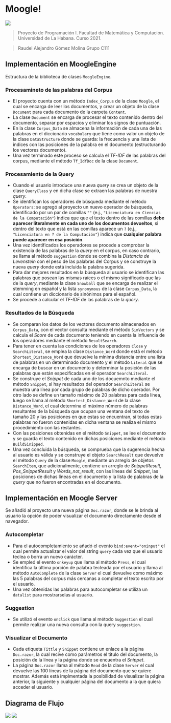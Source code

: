 # Moogle!

![](moogle.png)

> Proyecto de Programación I. Facultad de Matemática y Computación. Universidad de La Habana. Curso 2021.

>Raudel Alejandro Gómez Molina Grupo C111

## Implementación en MoogleEngine

Estructura de la biblioteca de clases `MoogleEngine`.

### Procesamineto de las palabras del Corpus

- El proyecto cuenta con un método `Index_Corpus` de la clase `Moogle`, el cual se encarga de leer los documentos, y crear un objeto de la clase `Document` para cada documento de la carpeta `Content`.
- La clase `Document` se encarga de procesar el texto contenido dentro del documento, separar por espacios y eliminar los signos de puntuación.
- En la clase `Corpus_Data` se almacena la información de cada una de las palabras en el diccionario `vocabulary` que tiene como valor un objeto de la clase `DataStructure` donde se guarda: la frecuencia y una lista de indices con las posiciones de la palabra en el documento (estructurando los vectores documento).
- Una vez terminado este proceso se calcula el *TF-IDF* de las palabras del corpus, mediante el método `Tf_IdfDoc` de la clase `Document`.

### Procesamiento de la Query 

- Cuando el usuario introduce una nueva *query* se crea un objeto de la clase `QueryClass` y en dicha clase se extraen las palabras de nuestra *query*.
- Se identifican los operadores de búsqueda mediante el método `Operators`: se agregó al proyecto un nuevo operador de búsqueda, identificado por un par de comillas `""` (e.j., `"Licenciatura en Ciencias de la Computación"`) indica que que el texto dentro de las comillas **debe aparecer literalmente en cada uno de los documentos devueltos**, si dentro del texto que está en las comillas aparece un `?` (e.j., `"Licenciatura en ? de la Computación"`) indica que **cualquier palabra puede aparecer en esa posición**.
- Una vez identificados los operadores se procede a comprobar la existencia de las palabras de la *query* en el corpus, en caso contrario, se llama al método `suggestion` donde se combina la *Distancia de Levenstein* con el peso de las palabras del Corpus y se construye la nueva *query* donde está incluida la palabra sugerida.
- Para dar mejores resultados en la búsqueda al usuario se identifican las palabras que posean las mismas raíces o el mismo significado que las de la *query*, mediante la clase `Snowball` que se encarga de realizar el stemming en español y la lista `synonymous` de la clase `Corpus_Data`, la cual contiene un diccionario de sinónimos para el español.
- Se procede a calcular el *TF-IDF* de las palabras de la *query*.

### Resultados de la Búsqueda

- Se comparan los datos de los vectores documento almacenados en `Corpus_Data`, con el vector consulta mediante el método `SimVectors` y se calcula el *Score* de cada documento teniendo en cuenta la influencia de los operadores mediante el método `ResultSearch`.
- Para tener en cuenta las condiciones de los operadores `Close` y `SearchLiteral`, se emplea la clase `Distance_Word` donde está el método `Shortest_Distance_Word` que devuelve la mínima distancia entre una lista de palabras en un determinado documento y el método `Literal` que se encarga de buscar en un documento y determinar la posición de las palabras que están especificadas en el operador `SearchLiteral`.
- Se construye el *Snippet* de cada uno de los docuemnto mediante el método `Snippet`, si hay resultados del operador `SearchLiteral` se muestra una línea por cada grupo de palabras de dicho operador. Por otro lado se define un tamaño máximo de 20 palabras para cada línea, luego se llama al método `Shortest_Distance_Word` de la clase `Distance_Word`, el cual determina el máximo número de palabras resultantes de la búsqueda que ocupan una ventana del texto de tamaño 20 y las posiciones en que estas se encuentran, si todas estas palabras no fueron contenidas en dicha ventana se realiza el mismo procedimiento con las restantes.
- Con las posiciones obtenidas en el método `Snippet`, se lee el documento y se guarda el texto contenido en dichas posiciones mediante el método `BuildSinipped`.
- Una vez concluida la búsqueda, se comprueba que la sugerencia hecha al usuario es válida y se construye el objeto `SearchResult` que devuelve el método `Query` de la clase `Moogle`, mediante un arreglo de objetos `SearchItem`, que adicionalmente, contiene un arreglo de *SnippetResult*, *Pos_SnippetResult* y *Words_not_result*, con las líneas del *Snippet*, las posiciones de dichas líneas en el documento y la lista de palabras de la *query* que no fueron encontradas en el documento.

## Implementación en Moogle Server 

Se añadió al proyecto una nueva página `Doc.razor`, donde se le brinda al usuario la opción de poder visualizar el documento directamente desde el navegador.

### Autocompletar

- Para el autocompletamiento se añadó el evento `bind:event="oninput"` el cual permite actualizar el valor del string `query` cada vez que el usuario teclea o borra un nuevo carácter.
- Se empleó el evento `onkeyup` que llama al método `Press`, el cual identifica la última porción de palabra tecleada por el usuario y llama al método `AutoComplete` de la clase `Server` el cual devuelve como máximo las 5 palabras del corpus más cercanas a completar el texto escrito por el usuario.
- Una vez obtenidas las palabras para autocompletar se utiliza un `datalist` para mostrarselas al usuario.

### Suggestion

- Se utilizó el evento `onclick` que llama al método `Suggestion` el cual permite realizar una nueva consulta con la query `suggestion`.

### Visualizar el Documento

- Cada etiqueta `Tittle` y `Snippet` contiene un enlace a la página `Doc.razor`, la cual recive como parámetros el título del documento, la posición de la línea y la página donde se encuentra el *Snippet*.
- La página `Doc.razor` llama al método `Read` de la clase `Server` el cual devuelve las 100 líneas de la página del documento que se quiere mostrar. Además está implmentada la posibilidad de visualizar la página anterior, la siguiente y cualquier página del documento a la que quiera acceder el usuario.

## Diagrama de Flujo
![](Proyecto_1.jpg)
![](Proyecto_2.jpg)
